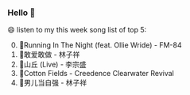 ### Hello 👋

😄 listen to my this week song list of top 5:

0. 🌈Running In The Night (feat. Ollie Wride) - FM-84
1. 🌈敢爱敢做 - 林子祥
2. 🌈山丘 (Live) - 李宗盛
3. 🌈Cotton Fields - Creedence Clearwater Revival
4. 🌈男儿当自强 - 林子祥

